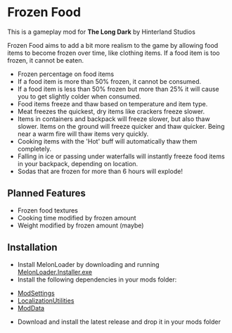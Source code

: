 # Frozen Food

This is a gameplay mod for **The Long Dark** by Hinterland Studios

Frozen Food aims to add a bit more realism to the game by allowing food items to become frozen over time, like clothing items. If a food item is too frozen, it cannot be eaten.

* Frozen percentage on food items
* If a food item is more than 50% frozen, it cannot be consumed.
* If a food item is less than 50% frozen but more than 25% it will cause you to get slightly colder when consumed.
* Food items freeze and thaw based on temperature and item type. 
* Meat freezes the quickest, dry items like crackers freeze slower. 
* Items in containers and backpack will freeze slower, but also thaw slower. Items on the ground will freeze quicker and thaw quicker. Being near a warm fire will thaw items very quickly. 
* Cooking items with the 'Hot' buff will automatically thaw them completely.
* Falling in ice or passing under waterfalls will instantly freeze food items in your backpack, depending on location.
* Sodas that are frozen for more than 6 hours will explode!

## Planned Features

* Frozen food textures
* Cooking time modified by frozen amount
* Weight modified by frozen amount (maybe)

## Installation

* Install MelonLoader by downloading and running [MelonLoader.Installer.exe](https://github.com/HerpDerpinstine/MelonLoader/releases/latest/download/MelonLoader.Installer.exe)
* Install the following dependencies in your mods folder: 

- [ModSettings](https://github.com/dommrogers/ModSettings/releases/latest)
- [LocalizationUtilities](https://github.com/dommrogers/LocalizationUtilities/releases/latest)
- [ModData](https://github.com/dommrogers/ModData/releases/latest)

* Download and install the latest release and drop it in your mods folder
